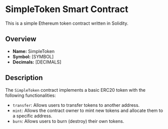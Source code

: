 # SimpleToken Smart Contract

This is a simple Ethereum token contract written in Solidity.

## Overview

- **Name:** SimpleToken
- **Symbol:** [SYMBOL]
- **Decimals:** [DECIMALS]

## Description

The `SimpleToken` contract implements a basic ERC20 token with the following functionalities:

- `transfer`: Allows users to transfer tokens to another address.
- `mint`: Allows the contract owner to mint new tokens and allocate them to a specific address.
- `burn`: Allows users to burn (destroy) their own tokens.
